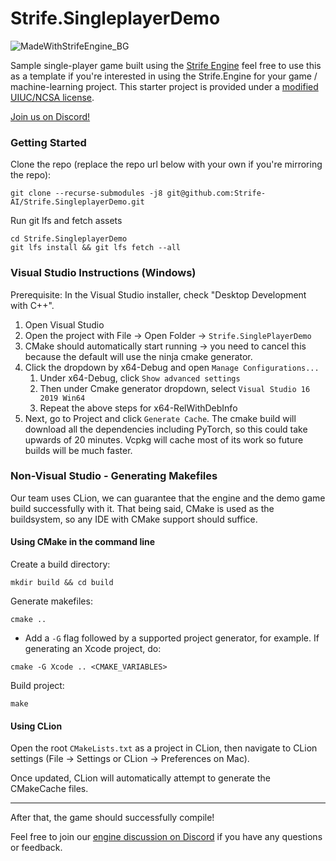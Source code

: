 # Strife.SingleplayerDemo

![MadeWithStrifeEngine_BG](https://user-images.githubusercontent.com/7697514/112562676-35b7dc80-8dae-11eb-839f-78d6cf3826d9.png)

Sample single-player game built using the [Strife Engine](https://github.com/Strife-AI/Strife.Engine)
feel free to use this as a template if you're interested in using the Strife.Engine for your game /
machine-learning project. This starter project is provided under a [modified UIUC/NCSA license](https://github.com/Strife-AI/Strife.Engine/blob/master/LICENSE.txt).

[Join us on Discord!](https://discord.gg/rNrKTKY)

### Getting Started
Clone the repo (replace the repo url below with your own if you're mirroring the repo):
```shell
git clone --recurse-submodules -j8 git@github.com:Strife-AI/Strife.SingleplayerDemo.git
```

Run git lfs and fetch assets
```shell
cd Strife.SingleplayerDemo
git lfs install && git lfs fetch --all
``` 

### Visual Studio Instructions (Windows)
Prerequisite: In the Visual Studio installer, check "Desktop Development with C++".
1. Open Visual Studio
1. Open the project with File -> Open Folder -> `Strife.SinglePlayerDemo`
1. CMake should automatically start running -> you need to cancel this because the default will use the ninja cmake generator.
1. Click the dropdown by x64-Debug and open `Manage Configurations...`
    1. Under x64-Debug, click `Show advanced settings`
    1. Then under Cmake generator dropdown, select `Visual Studio 16 2019 Win64`
    1. Repeat the above steps for x64-RelWithDebInfo
1. Next, go to Project and click `Generate Cache`. The cmake build will download all the dependencies including PyTorch, so this could take upwards of 20 minutes.  Vcpkg will cache most of its work so future builds will be much faster.

### Non-Visual Studio - Generating Makefiles
Our team uses CLion, we can guarantee that the engine and the demo game build successfully with it.
That being said, CMake is used as the buildsystem, so any IDE with CMake support should suffice.

#### Using CMake in the command line
Create a build directory:
```shell
mkdir build && cd build
```

Generate makefiles:
```shell
cmake ..
```

* Add a `-G` flag followed by a supported project generator, for example. If generating an Xcode project, do:
```shell
cmake -G Xcode .. <CMAKE_VARIABLES>
```

Build project:
```shell
make
```

#### Using CLion
Open the root `CMakeLists.txt` as a project in CLion, then navigate to CLion
settings (File → Settings or CLion → Preferences on Mac).

Once updated, CLion will automatically attempt to generate the CMakeCache files.

---
After that, the game should successfully compile!

Feel free to join our [engine discussion on Discord](https://discord.gg/544ctNNHzD) 
if you have any questions or feedback.

